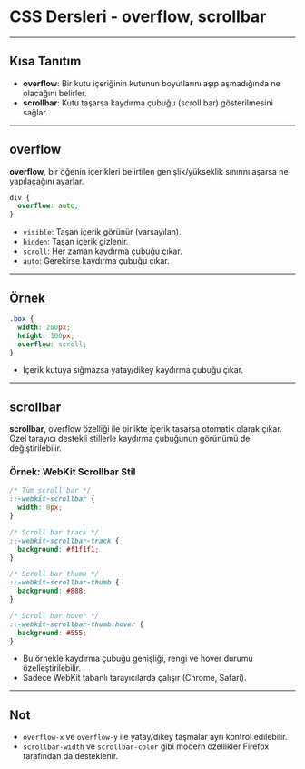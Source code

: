 # CSS Dersleri - overflow, scrollbar

---

## Kısa Tanıtım

- **overflow**: Bir kutu içeriğinin kutunun boyutlarını aşıp aşmadığında ne olacağını belirler.
- **scrollbar**: Kutu taşarsa kaydırma çubuğu (scroll bar) gösterilmesini sağlar.

---

## overflow

**overflow**, bir öğenin içerikleri belirtilen genişlik/yükseklik sınırını aşarsa ne yapılacağını ayarlar.

```css
div {
  overflow: auto;
}
```

- `visible`: Taşan içerik görünür (varsayılan).  
- `hidden`: Taşan içerik gizlenir.  
- `scroll`: Her zaman kaydırma çubuğu çıkar.  
- `auto`: Gerekirse kaydırma çubuğu çıkar.

---

## Örnek

```css
.box {
  width: 200px;
  height: 100px;
  overflow: scroll;
}
```

- İçerik kutuya sığmazsa yatay/dikey kaydırma çubuğu çıkar.

---

## scrollbar

**scrollbar**, overflow özelliği ile birlikte içerik taşarsa otomatik olarak çıkar. Özel tarayıcı destekli stillerle kaydırma çubuğunun görünümü de değiştirilebilir.

### Örnek: WebKit Scrollbar Stil

```css
/* Tüm scroll bar */
::-webkit-scrollbar {
  width: 8px;
}

/* Scroll bar track */
::-webkit-scrollbar-track {
  background: #f1f1f1;
}

/* Scroll bar thumb */
::-webkit-scrollbar-thumb {
  background: #888;
}

/* Scroll bar hover */
::-webkit-scrollbar-thumb:hover {
  background: #555;
}
```

- Bu örnekle kaydırma çubuğu genişliği, rengi ve hover durumu özelleştirilebilir.
- Sadece WebKit tabanlı tarayıcılarda çalışır (Chrome, Safari).

---

## Not

- `overflow-x` ve `overflow-y` ile yatay/dikey taşmalar ayrı kontrol edilebilir.
- `scrollbar-width` ve `scrollbar-color` gibi modern özellikler Firefox tarafından da desteklenir.
